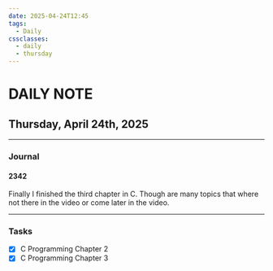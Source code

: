 ```yaml
---
date: 2025-04-24T12:45
tags:
  - Daily
cssclasses:
  - daily
  - thursday
---
```

# DAILY NOTE
## Thursday, April 24th, 2025
***
### Journal
#### 2342
Finally I finished the third chapter in C. Though are many topics that where not there in the video or come later in the video.
***
### Tasks
- [x] C Programming Chapter 2
- [x] C Programming Chapter 3